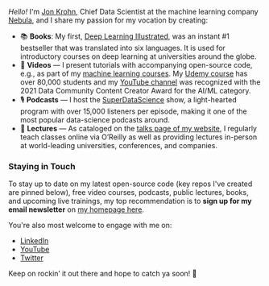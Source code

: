 *Hello!* I'm [Jon Krohn](https://www.jonkrohn.com/), Chief Data Scientist at the machine learning company [Nebula](https://nebula.io/), and I share my passion for my vocation by creating:

* 📚 **Books**: My first, [Deep Learning Illustrated](https://www.deeplearningillustrated.com/), was an instant #1 bestseller that was translated into six languages. It is used for introductory courses on deep learning at universities around the globe. 
* 🎥 **Videos** — I present tutorials with accompanying open-source code, e.g., as part of my [machine learning courses](https://www.jonkrohn.com/courses). My [Udemy course](https://jonkrohn.com/udemy) has over 80,000 students and my [YouTube channel](https://www.youtube.com/c/JonKrohnLearns) was recognized with the 2021 Data Community Content Creator Award for the AI/ML category. 
* 🎙 **Podcasts** — I host the [SuperDataScience](https://www.superdatascience.com/podcast) show, a light-hearted program with over 15,000 listeners per episode, making it one of the most popular data-science podcasts around.
* 🕺 **Lectures** — As cataloged on the [talks page of my website](https://www.jonkrohn.com/talks), I regularly teach classes online via O’Reilly as well as providing lectures in-person at world-leading universities, conferences, and companies.


### Staying in Touch

To stay up to date on my latest open-source code (key repos I've created are pinned below), free video courses, podcasts, public lectures, books, and upcoming live trainings, my top recommendation is to **sign up for my email newsletter** on [my homepage here](https://www.jonkrohn.com/). 

You're also most welcome to engage with me on:

*  [LinkedIn](https://www.linkedin.com/in/jonkrohn/)
*  [YouTube](https://www.youtube.com/c/jonkrohnlearns)
*  [Twitter](https://twitter.com/JonKrohnLearns)

Keep on rockin’ it out there and hope to catch ya soon! 🎸
